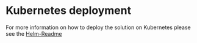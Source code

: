 # Kubernetes deployment

For more information on how to deploy the solution on Kubernetes please see the [Helm-Readme](/helm/README.md)
